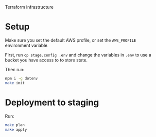 Terraform infrastructure

# Setup

Make sure you set the default AWS profile, or set the `AWS_PROFILE` environment variable.

First, run `cp stage.config .env` and change the variables in `.env` to use a bucket you have access to to store state.

Then run:

```bash
npm i -g dotenv
make init
```


# Deployment to staging

Run:

```bash
make plan
make apply
```